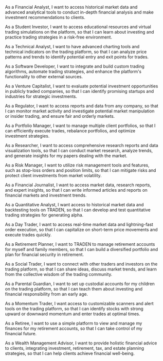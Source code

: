 As a Financial Analyst, I want to access historical market data and advanced analytical tools to conduct in-depth financial analysis and make investment recommendations to clients.

As a Student Investor, I want to access educational resources and virtual trading simulations on the platform, so that I can learn about investing and practice trading strategies in a risk-free environment.

As a Technical Analyst, I want to have advanced charting tools and technical indicators on the trading platform, so that I can analyze price patterns and trends to identify potential entry and exit points for trades.

As a Software Developer, I want to integrate and build custom trading algorithms, automate trading strategies, and enhance the platform's functionality to other external sources.

As a Venture Capitalist, I want to evaluate potential investment opportunities in publicly traded companies, so that I can identify promising startups and industries for strategic investments.

As a Regulator, I want to access reports and data from any company, so that I can monitor market activity and investigate potential market manipulation or insider trading, and ensure fair and orderly markets.

As a Portfolio Manager, I want to manage multiple client portfolios, so that I can efficiently execute trades, rebalance portfolios, and optimize investment strategies.

As a Researcher, I want to access comprehensive research reports and data visualization tools, so that I can conduct market research, analyze trends, and generate insights for my papers dealing with the market.

As a Risk Manager, I want to utilize risk management tools and features, such as stop-loss orders and position limits, so that I can mitigate risks and protect client investments from market volatility.

As a Financial Journalist, I want to access market data, research reports, and expert insights, so that I can write informed articles and reports on financial markets and investment trends.

As a Quantitative Analyst, I want access to historical market data and backtesting tools on TRADEN, so that I can develop and test quantitative trading strategies for generating alpha.

As a Day Trader, I want to access real-time market data and lightning-fast order execution, so that I can capitalize on short-term price movements and execute trades quickly.

As a Retirement Planner, I want to TRADEN to manage retirement accounts for myself and family members, so that I can build a diversified portfolio and plan for financial security in retirement.

As a Social Trader, I want to connect with other traders and investors on the trading platform, so that I can share ideas, discuss market trends, and learn from the collective wisdom of the trading community.

As a Parental Guardian, I want to set up custodial accounts for my children on the trading platform, so that I can teach them about investing and financial responsibility from an early age.

As a Momentum Trader, I want access to customizable scanners and alert tools on the trading platform, so that I can identify stocks with strong upward or downward momentum and enter trades at optimal times.

As a Retiree, I want to use a simple platform to view and manage my finances for my retirement accounts, so that I can take control of my financial future.

As a Wealth Management Advisor, I want to provide holistic financial advice to clients, integrating investment, retirement, tax, and estate planning strategies, so that I can help clients achieve financial well-being.